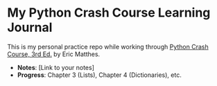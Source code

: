 # My Python Crash Course Learning Journal
This is my personal practice repo while working through [Python Crash Course, 3rd Ed.](https://github.com/ehmatthes/pcc_3e) by Eric Matthes.  
- **Notes**: [Link to your notes]  
- **Progress**: Chapter 3 (Lists), Chapter 4 (Dictionaries), etc.
